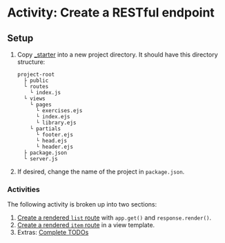 # Activity: Create a RESTful endpoint
## Setup
1. Copy [_starter](_starter) into a new project directory. It should have this directory structure:
  
    ```
    project-root
      ├ public
      └ routes
        └ index.js
      └ views
        └ pages
          └ exercises.ejs
          └ index.ejs
          └ library.ejs
        └ partials
          └ footer.ejs
          └ head.ejs
          └ header.ejs
      ├ package.json
      └ server.js
    ```

2. If desired, change the name of the project in `package.json`.

### Activities
The following activity is broken up into two sections:
1. [Create a rendered `list` route](https://github.com/sait-wbdv/sample-code/tree/master/backend/express/url-params/1-create-list-route) with `app.get()` and `response.render()`.
2. [Create a rendered `item` route](https://github.com/sait-wbdv/sample-code/tree/master/backend/express/url-params/2-create-item-route) in a view template.
3. Extras: [Complete TODOs](https://github.com/sait-wbdv/sample-code/tree/master/backend/express/url-params/3-extra-todos)